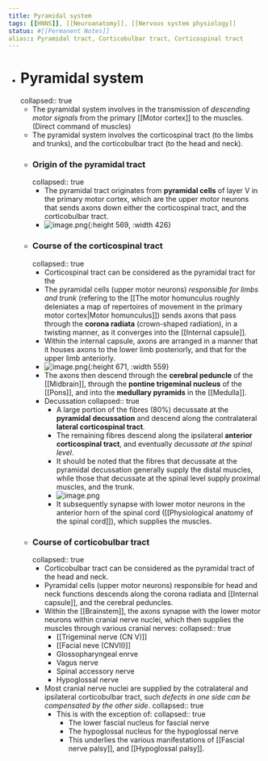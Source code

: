 ```yaml
---
title: Pyramidal system
tags: [[HNNS]], [[Neuroanatomy]], [[Nervous system physiology]] 
status: #[[Permanent Notes]]
alias:: Pyramidal tract, Corticobulbar tract, Corticospinal tract
---
```


- # Pyramidal system
  collapsed:: true
	- The pyramidal system involves in the transmission of *descending motor signals* from the primary [[Motor cortex]] to the muscles. (Direct command of muscles)
	- The pyramidal system involves the corticospinal tract (to the limbs and trunks), and the corticobulbar tract (to the head and neck).
	- ### Origin of the pyramidal tract
	  collapsed:: true
		- The pyramidal tract originates from **pyramidal cells** of layer V in the primary motor cortex, which are the upper motor neurons that sends axons down either the corticospinal tract, and the corticobulbar tract.
		- ![image.png](../assets/image_1672735307243_0.png){:height 569, :width 426}
	- ### Course of the corticospinal tract
	  collapsed:: true
		- Corticospinal tract can be considered as the pyramidal tract for the
		- The pyramidal cells (upper motor neurons) *responsible for limbs and trunk* (refering to the [[The motor homunculus roughly deleniates a map of repertoires of movement in the primary motor cortex|Motor homunculus]]) sends axons that pass through the **corona radiata** (crown-shaped radiation), in a twisting manner, as it converges into the [[Internal capsule]].
		- Within the internal capsule, axons are arranged in a manner that it houses axons to the lower limb posteriorly, and that for the upper limb anteriorly.
		- ![image.png](../assets/image_1672735504864_0.png){:height 671, :width 559}
		- The axons then descend through the **cerebral peduncle** of the [[Midbrain]], through the **pontine trigeminal nucleus** of the [[Pons]], and into the **medullary pyramids** in the [[Medulla]].
		- Decussation
		  collapsed:: true
			- A large portion of the fibres (80%) decussate at the **pyramidal decussation** and descend along the contralateral **lateral corticospinal tract**.
			- The remaining fibres descend along the ipsilateral **anterior corticospinal tract**, and eventually *decussate at the spinal level*.
			- It should be noted that the fibres that decussate at the pyramidal decussation generally supply the distal muscles, while those that decussate at the spinal level supply proximal muscles, and the trunk.
			- ![image.png](../assets/image_1672735706675_0.png)
			- It subsequently synapse with lower motor neurons in the anterior horn of the spinal cord ([[Physiological anatomy of the spinal cord]]), which supplies the muscles.
	- ### Course of corticobulbar tract
	  collapsed:: true
		- Corticobulbar tract can be considered as the pyramidal tract of the head and neck.
		- Pyramidal cells (upper motor neurons) responsible for head and neck functions descends along the corona radiata and [[Internal capsule]], and the cerebral peduncles.
		- Within the [[Brainstem]], the axons synapse with the lower motor neurons within cranial nerve nuclei, which then supplies the muscles through various cranial nerves:
		  collapsed:: true
			- [[Trigeminal nerve (CN V)]]
			- [[Facial neve (CNVII)]]
			- Glossopharyngeal enrve
			- Vagus nerve
			- Spinal accessory nerve
			- Hypoglossal nerve
		- Most cranial nerve nuclei are supplied by the cotralateral and ipsilateral corticobulbar tract, such *defects in one side can be compensated by the other side*.
		  collapsed:: true
			- This is with the exception of:
			  collapsed:: true
				- The lower fascial nucleus for fascial nerve
				- The hypoglossal nucleus for the hypoglossal nerve
				- This underlies the various manifestations of [[Fascial nerve palsy]], and [[Hypoglossal palsy]].
